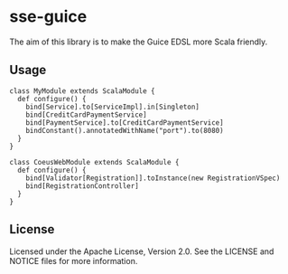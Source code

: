
# sse-guice

The aim of this library is to make the Guice EDSL more Scala friendly.


## Usage

	class MyModule extends ScalaModule {
	  def configure() {
	    bind[Service].to[ServiceImpl].in[Singleton]
		bind[CreditCardPaymentService]
		bind[PaymentService].to[CreditCardPaymentService]
	    bindConstant().annotatedWithName("port").to(8080)
	  }
	}
	
	class CoeusWebModule extends ScalaModule {
	  def configure() {
	    bind[Validator[Registration]].toInstance(new RegistrationVSpec)
	    bind[RegistrationController]
	  }
	}

## License

Licensed under the Apache License, Version 2.0. See the LICENSE and NOTICE
files for more information.
